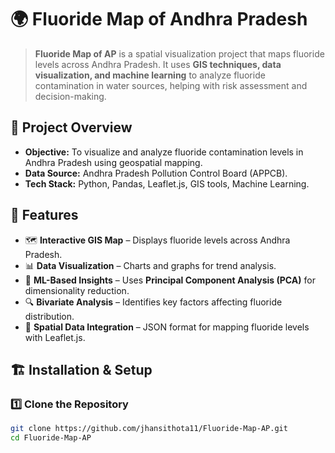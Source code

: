 # 🌍 Fluoride Map of Andhra Pradesh  

> **Fluoride Map of AP** is a spatial visualization project that maps fluoride levels across Andhra Pradesh. It uses **GIS techniques, data visualization, and machine learning** to analyze fluoride contamination in water sources, helping with risk assessment and decision-making.  

## 📌 Project Overview  

- **Objective:** To visualize and analyze fluoride contamination levels in Andhra Pradesh using geospatial mapping.  
- **Data Source:** Andhra Pradesh Pollution Control Board (APPCB).  
- **Tech Stack:** Python, Pandas, Leaflet.js, GIS tools, Machine Learning.  

## 🚀 Features  

- 🗺️ **Interactive GIS Map** – Displays fluoride levels across Andhra Pradesh.  
- 📊 **Data Visualization** – Charts and graphs for trend analysis.  
- 🤖 **ML-Based Insights** – Uses **Principal Component Analysis (PCA)** for dimensionality reduction.  
- 🔍 **Bivariate Analysis** – Identifies key factors affecting fluoride distribution.  
- 📡 **Spatial Data Integration** – JSON format for mapping fluoride levels with Leaflet.js.  

## 🏗️ Installation & Setup  

### **1️⃣ Clone the Repository**  
```bash
git clone https://github.com/jhansithota11/Fluoride-Map-AP.git
cd Fluoride-Map-AP
